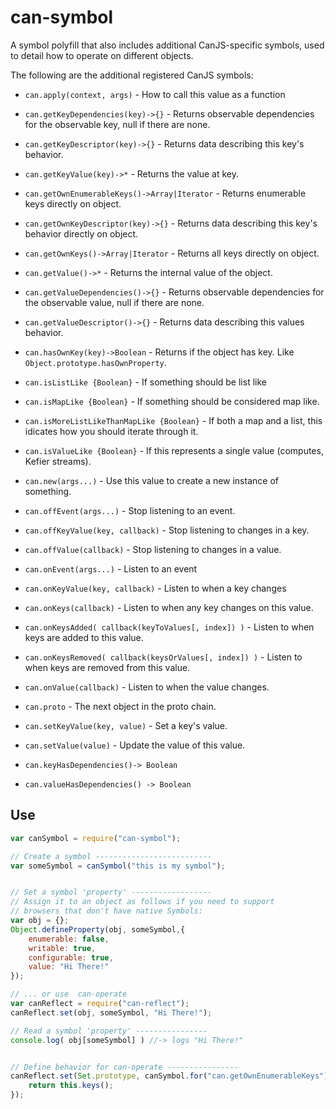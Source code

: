 # can-symbol


A symbol polyfill that also includes additional CanJS-specific symbols, used to detail how to
operate on different objects.

The following are the additional registered CanJS symbols:

- `can.apply(context, args)` - How to call this value as a function
- `can.getKeyDependencies(key)->{}` - Returns observable dependencies for the observable key, null if there are none.
- `can.getKeyDescriptor(key)->{}` - Returns data describing this key's behavior.
- `can.getKeyValue(key)->*` - Returns the value at key.
- `can.getOwnEnumerableKeys()->Array|Iterator` - Returns enumerable keys directly on object.
- `can.getOwnKeyDescriptor(key)->{}` - Returns data describing this key's behavior directly on object.
- `can.getOwnKeys()->Array|Iterator` - Returns all keys directly on object.
- `can.getValue()->*` - Returns the internal value of the object.
- `can.getValueDependencies()->{}` - Returns observable dependencies for the observable value, null if there are none.
- `can.getValueDescriptor()->{}` - Returns data describing this values behavior.


- `can.hasOwnKey(key)->Boolean` - Returns if the object has key.  Like `Object.prototype.hasOwnProperty`.
- `can.isListLike {Boolean}` - If something should be list like
- `can.isMapLike {Boolean}` - If something should be considered map like.
- `can.isMoreListLikeThanMapLike {Boolean}` - If both a map and a list, this idicates how you should iterate through it.
- `can.isValueLike {Boolean}` - If this represents a single value (computes, Kefier streams).
- `can.new(args...)` - Use this value to create a new instance of something.
- `can.offEvent(args...)` - Stop listening to an event.
- `can.offKeyValue(key, callback)` - Stop listening to changes in a key.
- `can.offValue(callback)` - Stop listening to changes in a value.
- `can.onEvent(args...)` - Listen to an event
- `can.onKeyValue(key, callback)` - Listen to when a key changes
- `can.onKeys(callback)` - Listen to when any key changes on this value.
- `can.onKeysAdded( callback(keyToValues[, index]) )` - Listen to when keys are added to this value.
- `can.onKeysRemoved( callback(keysOrValues[, index]) )` - Listen to when keys are removed from this value.
- `can.onValue(callback)` - Listen to when the value changes.
- `can.proto` - The next object in the proto chain.
- `can.setKeyValue(key, value)` - Set a key's value.
- `can.setValue(value)` - Update the value of this value.

- `can.keyHasDependencies()-> Boolean`
- `can.valueHasDependencies() -> Boolean`
## Use

```js
var canSymbol = require("can-symbol");

// Create a symbol --------------------------
var someSymbol = canSymbol("this is my symbol");


// Set a symbol 'property' ------------------
// Assign it to an object as follows if you need to support
// browsers that don't have native Symbols:
var obj = {};
Object.defineProperty(obj, someSymbol,{
	enumerable: false,
	writable: true,
	configurable: true,
	value: "Hi There!"
});

// ... or use  can-operate
var canReflect = require("can-reflect");
canReflect.set(obj, someSymbol, "Hi There!");

// Read a symbol 'property' ----------------
console.log( obj[someSymbol] ) //-> logs "Hi There!"


// Define behavior for can-operate ----------------
canReflect.set(Set.prototype, canSymbol.for("can.getOwnEnumerableKeys"), function(){
	return this.keys();
});
```
